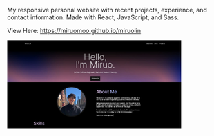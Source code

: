 My responsive personal website with recent projects, experience, and contact information. Made with React, JavaScript, and Sass.

View Here:
https://miruomoo.github.io/miruolin

<img src="./miruolin/screencaps/miruolin.JPG" alt="miruolin" width="80%"/>
